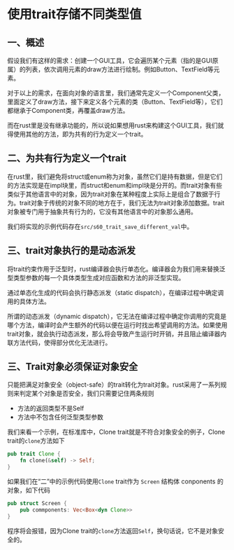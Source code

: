 # 使用trait存储不同类型值

## 一、概述

假设我们有这样的需求：创建一个GUI工具，它会遍历某个元素（指的是GUI原属）的列表，依次调用元素的draw方法进行绘制。例如Button、TextField等元素。

对于以上的需求，在面向对象的语言里，我们通常先定义一个Component父类，里面定义了draw方法，接下来定义各个元素的类（Button、TextField等），它们都继承于Component类，再覆盖draw方法。

而在rust里是没有继承功能的，所以说如果想用rust来构建这个GUI工具，我们就得使用其他的方法，即为共有的行为定义一个trait。

## 二、为共有行为定义一个trait

在rust里，我们避免将struct或enum称为对象，虽然它们是持有数据，但是它们的方法实现是在impl块里，而struct和enum和impl块是分开的。而trait对象有些类似于其他语言中的对象，因为trait对象在某种程度上实际上是组合了数据于行为。trait对象于传统的对象不同的地方在于，我们无法为trait对象添加数据。trait对象被专门用于抽象共有行为的，它没有其他语言中的对象那么通用。

我们将实现的示例代码存在`src/s60_trait_save_different_val`中。

## 三、trait对象执行的是动态派发

将trait约束作用于泛型时，rust编译器会执行单态化。编译器会为我们用来替换泛型类型参数的每一个具体类型生成对应函数和方法的非泛型实现。

通过单态化生成的代码会执行静态派发（static dispatch），在编译过程中确定调用的具体方法。

所谓的动态派发（dynamic dispatch），它无法在编译过程中确定你调用的究竟是哪个方法，编译时会产生额外的代码以便在运行时找出希望调用的方法。如果使用trait对象，就会执行动态派发，那么将会导致产生运行时开销，并且阻止编译器内联方法代码，使得部分优化无法进行。

## 三、Trait对象必须保证对象安全

只能把满足对象安全（object-safe）的trait转化为trait对象。rust采用了一系列规则来判定某个对象是否安全，我们只需要记住两条规则

- 方法的返回类型不是Self
- 方法中不包含任何泛型类型参数

我们来看一个示例，在标准库中，Clone trait就是不符合对象安全的例子，Clone trait的`clone`方法如下

```rust
pub trait Clone {
    fn clone(&self) -> Self;
}
```

如果我们在“二”中的示例代码使用`Clone` trait作为 `Screen` 结构体 conponents 的对象，如下代码

```rust
pub struct Screen {
    pub commponents: Vec<Box<dyn Clone>>
}
```

程序将会报错，因为Clone trait的`clone`方法返回`Self`，换句话说，它不是对象安全的。
